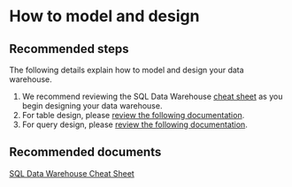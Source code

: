 <properties
	pageTitle="How to model and design SQL Data Warehouse"
	description="How to model and design SQL Data Warehouse"
	service="microsoft.sql"
	resource="servers"
	authors="kevinvngo"
	displayOrder="4"
	selfHelpType="resource"
	supportTopicIds="32412147,32412148, 32412149,32412157"
	resourceTags="datawarehouse"
	productPesIds="15818"
	cloudEnvironments="public"
/>

# How to model and design

## **Recommended steps**
The following details explain how to model and design your data warehouse.

1. We recommend reviewing the SQL Data Warehouse [cheat sheet](https://docs.microsoft.com/azure/sql-data-warehouse/cheat-sheet) as you begin designing your data warehouse.
2. For table design, please [review the following documentation](https://docs.microsoft.com/azure/sql-data-warehouse/sql-data-warehouse-tables-overview#determine-table-category). 
3. For query design, please [review the following documentation](https://docs.microsoft.com/azure/sql-data-warehouse/sql-data-warehouse-develop-dynamic-sql). 

## **Recommended documents**
[SQL Data Warehouse Cheat Sheet](https://docs.microsoft.com/azure/sql-data-warehouse/cheat-sheet)
